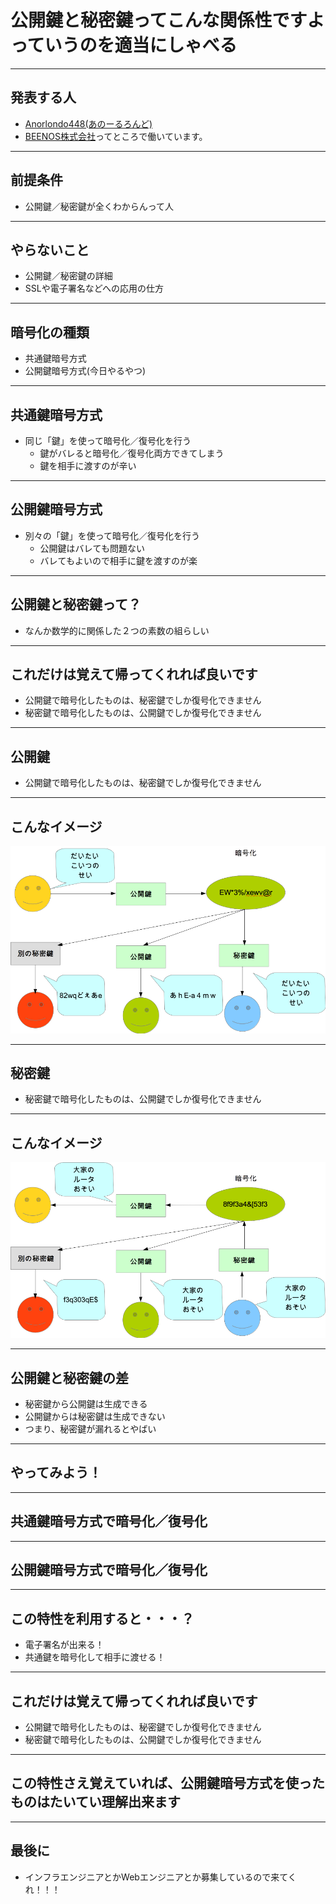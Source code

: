 # 公開鍵と秘密鍵ってこんな関係性ですよっていうのを適当にしゃべる

---

## 発表する人
- [Anorlondo448(あのーるろんど)](https://wiki.infra-workshop.tech/user/Anorlondo448)
- [BEENOS株式会社](https://beenos.com/)ってところで働いています。

---

## 前提条件
- 公開鍵／秘密鍵が全くわからんって人

---

## やらないこと
- 公開鍵／秘密鍵の詳細
- SSLや電子署名などへの応用の仕方

---

## 暗号化の種類
- 共通鍵暗号方式
- 公開鍵暗号方式(今日やるやつ)

---

## 共通鍵暗号方式
- 同じ「鍵」を使って暗号化／復号化を行う
  - 鍵がバレると暗号化／復号化両方できてしまう
  - 鍵を相手に渡すのが辛い

---

## 公開鍵暗号方式
- 別々の「鍵」を使って暗号化／復号化を行う
  - 公開鍵はバレても問題ない
  - バレてもよいので相手に鍵を渡すのが楽

---

## 公開鍵と秘密鍵って？
- なんか数学的に関係した２つの素数の組らしい
---



## これだけは覚えて帰ってくれれば良いです
- 公開鍵で暗号化したものは、秘密鍵でしか復号化できません
- 秘密鍵で暗号化したものは、公開鍵でしか復号化できません

---


## 公開鍵
- 公開鍵で暗号化したものは、秘密鍵でしか復号化できません


---
## こんなイメージ
![01](https://raw.githubusercontent.com/Anorlondo448/infrastructure-workshop-rsa-base/master/img/rsa_01.png "01")

---

## 秘密鍵
- 秘密鍵で暗号化したものは、公開鍵でしか復号化できません

---
## こんなイメージ

![02](https://raw.githubusercontent.com/Anorlondo448/infrastructure-workshop-rsa-base/master/img/rsa_02.png "02")

---

## 公開鍵と秘密鍵の差
- 秘密鍵から公開鍵は生成できる
- 公開鍵からは秘密鍵は生成できない
- つまり、秘密鍵が漏れるとやばい

---

## やってみよう！

---

## 共通鍵暗号方式で暗号化／復号化

---

## 公開鍵暗号方式で暗号化／復号化


---

## この特性を利用すると・・・？
- 電子署名が出来る！
- 共通鍵を暗号化して相手に渡せる！

---

## これだけは覚えて帰ってくれれば良いです
- 公開鍵で暗号化したものは、秘密鍵でしか復号化できません
- 秘密鍵で暗号化したものは、公開鍵でしか復号化できません

---

## この特性さえ覚えていれば、公開鍵暗号方式を使ったものはたいてい理解出来ます


---

## 最後に
- インフラエンジニアとかWebエンジニアとか募集しているので来てくれ！！！
